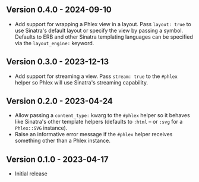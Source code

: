 ## Version 0.4.0 - 2024-09-10

- Add support for wrapping a Phlex view in a layout. Pass `layout: true` to use Sinatra's default layout or specify the view by passing a symbol. Defaults to ERB and other Sinatra templating languages can be specified via the `layout_engine:` keyword.

## Version 0.3.0 - 2023-12-13

- Add support for streaming a view. Pass `stream: true` to the `#phlex` helper so Phlex will use Sinatra's streaming capability.

## Version 0.2.0 - 2023-04-24

- Allow passing a `content_type:` kwarg to the `#phlex` helper so it behaves like Sinatra's other template helpers (defaults to `:html` – or `:svg` for a `Phlex::SVG` instance).
- Raise an informative error message if the `#phlex` helper receives something other than a Phlex instance.

## Version 0.1.0 - 2023-04-17

- Initial release
